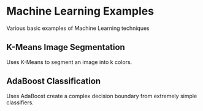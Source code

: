 # Machine Learning Examples
Various basic examples of Machine Learning techniques

## K-Means Image Segmentation
Uses K-Means to segment an image into k colors.

## AdaBoost Classification
Uses AdaBoost create a complex decision boundary from extremely simple classifiers.
